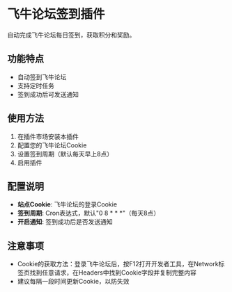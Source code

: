 # 飞牛论坛签到插件

自动完成飞牛论坛每日签到，获取积分和奖励。

## 功能特点

- 自动签到飞牛论坛
- 支持定时任务
- 签到成功后可发送通知

## 使用方法

1. 在插件市场安装本插件
2. 配置您的飞牛论坛Cookie
3. 设置签到周期（默认每天早上8点）
4. 启用插件

## 配置说明

- **站点Cookie**: 飞牛论坛的登录Cookie
- **签到周期**: Cron表达式，默认"0 8 * * *"（每天8点）
- **开启通知**: 签到成功后是否发送通知

## 注意事项

- Cookie的获取方法：登录飞牛论坛后，按F12打开开发者工具，在Network标签页找到任意请求，在Headers中找到Cookie字段并复制完整内容
- 建议每隔一段时间更新Cookie，以防失效 